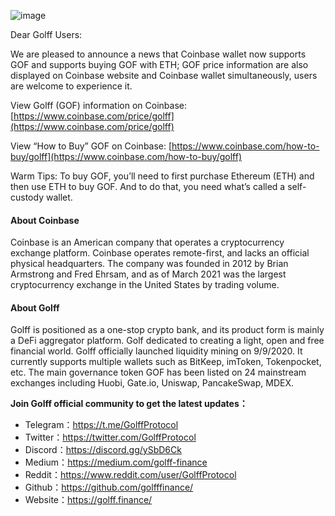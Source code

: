![image](https://docs.golff.com/blog/page/Coinbase/1.png)

Dear Golff Users:

We are pleased to announce a news that Coinbase wallet now supports GOF and supports buying GOF with ETH; GOF price information are also displayed on Coinbase website and Coinbase wallet simultaneously, users are welcome to experience it.

View Golff (GOF) information on Coinbase: [https://www.coinbase.com/price/golff](https://www.coinbase.com/price/golff)

View “How to Buy” GOF on Coinbase: [https://www.coinbase.com/how-to-buy/golff](https://www.coinbase.com/how-to-buy/golff)

Warm Tips: To buy GOF, you’ll need to first purchase Ethereum (ETH) and then use ETH to buy GOF. And to do that, you need what’s called a self-custody wallet.



#### About Coinbase

Coinbase is an American company that operates a cryptocurrency exchange platform. Coinbase operates remote-first, and lacks an official physical headquarters. The company was founded in 2012 by Brian Armstrong and Fred Ehrsam, and as of March 2021 was the largest cryptocurrency exchange in the United States by trading volume.



#### About Golff

Golff is positioned as a one-stop crypto bank, and its product form is mainly a DeFi aggregator platform. Golf dedicated to creating a light, open and free financial world. Golff officially launched liquidity mining on 9/9/2020. It currently supports multiple wallets such as BitKeep, imToken, Tokenpocket, etc. The main governance token GOF has been listed on 24 mainstream exchanges including Huobi, Gate.io, Uniswap, PancakeSwap, MDEX.

**Join Golff official community to get the latest updates：**

- Telegram：https://t.me/GolffProtocol
- Twitter：https://twitter.com/GolffProtocol
- Discord：https://discord.gg/ySbD6Ck
- Medium：https://medium.com/golff-finance
- Reddit：https://www.reddit.com/user/GolffProtocol
- Github：https://github.com/golfffinance/
- Website：https://golff.finance/